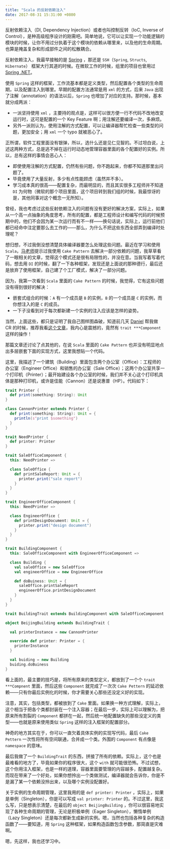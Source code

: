 ```yaml
---
title: "Scala 的反射依赖注入"
date: 2017-08-31 15:31:00 +0800
---
```


反射依赖注入（DI, Dependency Injection）或者也叫控制反转（IoC, Inverse of Control），是种高级程序设计的刚需吧。简单地说，它可以让实现一个功能逻辑的模块的时候，让你不用过分执着于这个模块的依赖从哪里来，以及他的生命周期。也算是掩盖复杂和形成部件之间的松散耦合。

反射依赖注入，我最早接触的是 [Spring](https://projects.spring.io/spring-framework/) ，那还是 `SSH`（`Spring`, `Structs`, `Hibernate`） 框架大行其道的时候。在微软工作的时候，组里的项目也曾用过 [Spring .NET](http://springframework.net)。

使用 `Spring` 这样的框架，工作流基本都是定义类型，然后配置各个类型的生命周期，以及配置注入到哪里。早期的配置方法通常是用 `xml` 的方式，后来 `Java` 出现了注解（annotation）的语法以后，`Spring` 也增加了对应的支持。那时候，基本就分成两派：

- 一派坚持使用 `xml` ，主要持的观点是，这样可以很方便一行不代码不改地改变运行时，这可是配置的一个 Key Feature 啊；用注解还要编译一次，多麻烦。
- 另外一派则认为，使用注解的方式配置，可以让编译器帮忙检查一些类型的问题，更加安全；用 `xml` 一个 typo 就被恶心了。

正所谓，软件工程里面没有银弹，所以，选什么还是见仁见智的。不过坦白说，上述这两种方式，总是逃不掉在运行时动态地管理容器里面的各个配置好的实例。所以，总有这样的事情会恶心人：

- 即使使用注解的方式配置，仍然有些问题，你不跑起来，你都不知道那里出问题了。
- 毕竟使用了大量反射，多少有点性能顾虑（虽然并不多）。
- 学习成本真的很高——配置复杂，而最明显的，而且其实很多工程师并不知道 `DI` 为何物（微软的那个项目里面，这个项目转到我们组的时候，我最惊讶的是，其他同事对这个概念一无所知）。

曾经，我也考虑过这些反射依赖注入的问题有没有更好的解决方案，实际上，如果从一个高一点抽象的角度思考，所有的配置，都是工程师设计和编写代码的时候预期中的，他们不会因为某一次运行而有不一样——换句话说，实际上，运行前他们都已经命中注定要那么去工作的——那么，为什么不把这些东西全部弄到编译时处理呢？

想归想，不过我倒没想清楚具体编译器要怎么处理这些问题。最近在学习和使用 `Scala`，[马老师](https://github.com/assiotis)提示过我使用 `Cake Pattern` 去解决一部分依赖的问题，我草草看了一眼相关的文章，觉得这个模式还是很有局限性的，并没在意。当我写着写着代码，想去用 `DI` 的时候，翻了一下各种框架，发现还是上面说的那种德行，最后还是放弃了使用框架，自己建了个工厂模式，解决了一部分问题。

因为，我第一次看到 `Scala` 里面的 `Cake Pattern` 的时候，我觉得，它有这些问题没有得到很好的解决：

- 嵌套式组合的时候：`A` 有一个成员是 `B` 的实例，`B` 的一个成员是 `C` 的实例，而你想注入的是 `C` 的成员。
- 一下子没看到对于每次都新建一个实例的注入应该是怎样的姿势。

当然，上面这些，都只是证明了我自己图样图森破，知道前几天 [Daniel](https://github.com/danielyli) 帮我做 CR 的时候，推荐我看[这个文章](http://jonasboner.com/real-world-scala-dependency-injection-di/)，我内心是震撼的，竟然有 `trait ***Component` 这样的操作！

那篇文章还讨论了点其他的，在说 `Scala` 里面的 `Cake Pattern` 也并没有明显地点出多层嵌套下面的实现方式，这里我想贴一个代码。

这里，我描述了一个建筑（Building）里面包含两个办公室（Office）：工程师的办公室（Engineer Office）和销售的办公室（Sale Office）；这两个办公室共享一个打印机（Printer）；最开始建设各个办公室的时候，我们并不关心这个打印机具体是那种打印机，或许是佳能（Cannon）还是说惠普（HP）。代码如下：

```scala
trait Printer {
  def print(something: String): Unit
}

class CannonPrinter extends Printer {
  def print(something: String): Unit = {
    println(s"print $something")
  }
}

trait NeedPrinter {
  def printer: Printer
}

trait SaleOfficeComponent {
  this: NeedPrinter =>

  class SaleOffice {
    def printSaleReport: Unit = {
      printer.print("sale report")
    }
  }
}

trait EngineerOfficeComponent {
  this: NeedPrinter =>

  class EngineerOffice {
    def printDesignDocument: Unit = {
      printer.print("design document")
    }
  }
}

trait BuildingComponent {
  this: SaleOfficeComponent with EngineerOfficeComponent =>

  class Building {
    val saleOffice = new SaleOffice
    val engineerOffice = new EngineerOffice

    def doBuiness: Unit = {
      saleOffice.printSaleReport
      engineerOffice.printDesignDocument
    }
  }
}

trait BuildingTrait extends BuildingComponent with SaleOfficeComponent with EngineerOfficeComponent with NeedPrinter

object BeijingBuilding extends BuildingTrait {

  val printerInstance = new CannonPrinter

  override def printer: Printer = {
    printerInstance
  }

  val buiding = new Building
  buiding.doBuiness
}
```

看上面的，最主要的技巧是，将所有原来的类型定义，都放到了一个个 `trait ***Compnent` 里面，然后这些 `Component` 就完成了一次次 `Cake Pettern` 的延迟依赖——只有你最后实例化的时候，你才需要关心那些还没定义好的实现。

注意，其实，包括类型，都被放到了 `Cake` 里面。如果换一种方式理解，实际上，这个相当于把各个类都封装在一个注入容器；在最后一步，实际上可以理解为，把原来所有割裂的 `Component` 都拼在一起，然后统一地配置缺失的那些没定义的类型——也就是原来使用类似 `Spring` 这样的注入框架的配置部分。

神奇的地方其实在于，你可以一直欠着具体实例的实现写代码，最后 `Cake Pettern` 一次性将所有空间联通，合并成一个类。外围的 `Component` 有点像是 `namespace` 的意味。

最后我做了一个 `BuildingTrait` 的东西，拼接了所有的依赖。实际上，这个也是最难看的地方了，毕竟如果你的程序很大，这个 `with` 就可能很恐怖。不过试想，这个你用注入框架，也是一样的道理，容器里面要管理的内容越多，配置越复杂。而现在带来了一个好处，如果你想拎出一个类做测试，编译器就会告诉你，你是不是漏了某一个依赖没拎出来，以及哪个实例没配置好。

关于实例的生命周期管理，这里我用的是 `def printer: Printer` ，实际上，如果是单例（Singleton），你是可以写成 `val printer: Printer` 的。不过这里，我这么写，只是想表示清楚，在最后的 `object BeijingBuilding` ，你可以很容易地实现了各种生命周期的管理，无论是积极单例（Eager Singleton），懒惰单例（Lazy Singleton）还是每次都新生成新的实例。嗯，当然也包括各种复杂的构造函数了——要知道，用 `Spring` 这种框架，如果构造函数包含参数，那简直是灾难啊。

嗯，先这样，我也还学习中。
